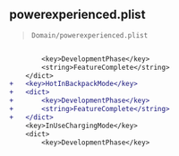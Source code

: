 ## powerexperienced.plist

> `Domain/powerexperienced.plist`

```diff

 		<key>DevelopmentPhase</key>
 		<string>FeatureComplete</string>
 	</dict>
+	<key>HotInBackpackMode</key>
+	<dict>
+		<key>DevelopmentPhase</key>
+		<string>FeatureComplete</string>
+	</dict>
 	<key>InUseChargingMode</key>
 	<dict>
 		<key>DevelopmentPhase</key>

```
